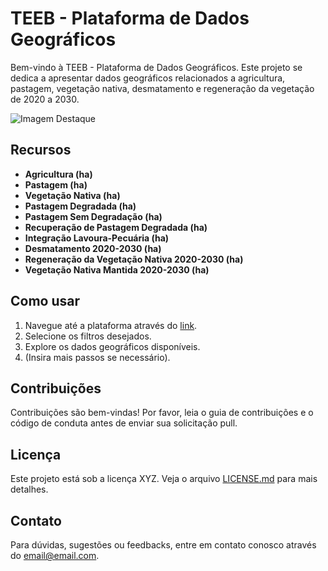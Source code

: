 # TEEB - Plataforma de Dados Geográficos

Bem-vindo à TEEB - Plataforma de Dados Geográficos. Este projeto se dedica a apresentar dados geográficos relacionados a agricultura, pastagem, vegetação nativa, desmatamento e regeneração da vegetação de 2020 a 2030.

![Imagem Destaque](URL_DA_IMAGEM_DE_DESTAQUE)

## Recursos

- **Agricultura (ha)**
- **Pastagem (ha)**
- **Vegetação Nativa (ha)**
- **Pastagem Degradada (ha)**
- **Pastagem Sem Degradação (ha)**
- **Recuperação de Pastagem Degradada (ha)**
- **Integração Lavoura-Pecuária (ha)**
- **Desmatamento 2020-2030 (ha)**
- **Regeneração da Vegetação Nativa 2020-2030 (ha)**
- **Vegetação Nativa Mantida 2020-2030 (ha)**

## Como usar

1. Navegue até a plataforma através do [link](URL_DA_SUA_PÁGINA).
2. Selecione os filtros desejados.
3. Explore os dados geográficos disponíveis.
4. (Insira mais passos se necessário).

## Contribuições

Contribuições são bem-vindas! Por favor, leia o guia de contribuições e o código de conduta antes de enviar sua solicitação pull.

## Licença

Este projeto está sob a licença XYZ. Veja o arquivo [LICENSE.md](LICENSE.md) para mais detalhes.

## Contato

Para dúvidas, sugestões ou feedbacks, entre em contato conosco através do [email@email.com](mailto:email@email.com).
